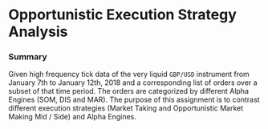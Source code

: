 # Opportunistic Execution Strategy Analysis

### Summary

Given high frequency tick data of the very liquid `GBP/USD` instrument from January 7th to January 12th, 2018 and a corresponding list of orders over a subset of that time period. The orders are categorized by different Alpha Engines (SOM, DIS and MAR). The purpose of this assignment is to contrast different execution strategies (Market Taking and Opportunistic Market Making Mid / Side) and Alpha Engines.
